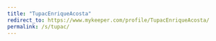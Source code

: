 ```yaml
---
title: "TupacEnriqueAcosta"
redirect_to: https://www.mykeeper.com/profile/TupacEnriqueAcosta/
permalink: /s/tupac/
---
```


